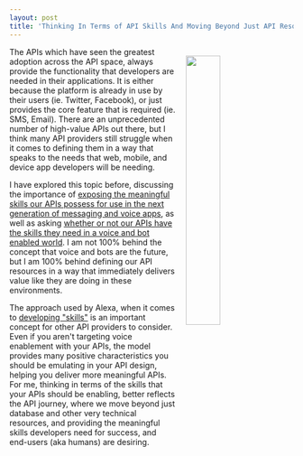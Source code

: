```yaml
---
layout: post
title: 'Thinking In Terms of API Skills And Moving Beyond Just API Resources'
---
```

<p><img style="padding: 15px;" src="https://s3.amazonaws.com/kinlane-productions/bw-icons/bw-skills.png" alt="" width="35%" align="right" /></p>
<p>The APIs which have seen the greatest adoption across the API space, always provide the functionality that developers are needed in their applications. It is either because the platform is already in use by their users (ie. Twitter, Facebook), or just provides the core feature that is required (ie. SMS, Email). There are an unprecedented number of high-value APIs out there, but I think many API providers still struggle when it comes to defining them in a way that speaks to the needs that web, mobile, and device app developers will be needing.</p>
<p>I have explored this topic before, discussing the importance of <a href="http://apievangelist.com/2016/03/23/exposing-the-meaningful-skills-our-apis-possess-for-use-in-the-next-gen-messaging-and-voice-apps/">exposing the meaningful skills our APIs possess for use in the next generation of messaging and voice apps</a>, as well as asking <a href="http://apievangelist.com/2016/03/14/do-my-apis-have-the-skills-they-need-to-compete-in-a-voice-and-bot-enabled-world/">whether or not our APIs have the skills they need in a voice and bot enabled world</a>. I am not 100% behind the concept that voice and bots are the future, but I am 100% behind defining our API resources in a way that immediately delivers value&nbsp;like they are doing in these environments.</p>
<p>The approach used by Alexa, when it comes to <a href="https://developer.amazon.com/alexa-skills-kit">developing "skills"</a> is an important concept for other API providers to consider. Even if you aren't targeting voice enablement with your APIs, the model provides many positive characteristics you should be emulating in your API design, helping you deliver more meaningful APIs. For me, thinking in terms of the skills that your APIs should be enabling, better reflects the API journey, where we move beyond just database and other very technical resources, and providing the meaningful skills developers need for success, and end-users (aka humans) are desiring.</p>